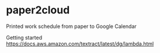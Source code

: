 # paper2cloud
Printed work schedule from paper to Google Calendar

Getting started https://docs.aws.amazon.com/textract/latest/dg/lambda.html
